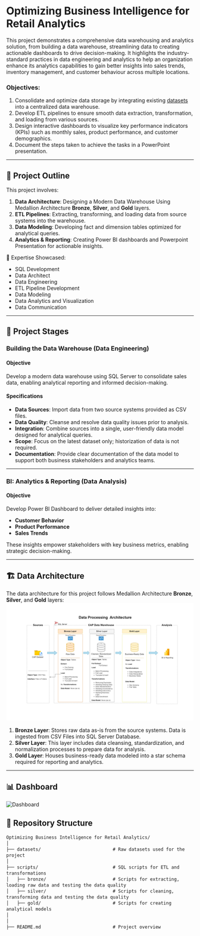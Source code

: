 
# Optimizing Business Intelligence for Retail Analytics
 
This project demonstrates a comprehensive data warehousing and analytics solution, from building a data warehouse, streamlining data to creating actionable dashboards to drive decision-making. It highlights the industry-standard practices in data engineering and analytics to help an organization enhance its analytics capabilities to gain better insights into sales trends, inventory 
management, and customer behaviour across multiple locations.

### Objectives:
1. Consolidate and optimize data storage by integrating existing [datasets](datasets/) into a centralized data warehouse.
2. Develop ETL pipelines to ensure smooth data extraction, transformation, and loading from various sources.
3. Design interactive dashboards to visualize key performance indicators (KPIs) such as monthly sales, product performance, and customer demographics.
4. Document the steps taken to achieve the tasks in a PowerPoint presentation.

---
## 📖 Project Outline

This project involves:

1. **Data Architecture**: Designing a Modern Data Warehouse Using Medallion Architecture **Bronze**, **Silver**, and **Gold** layers.
2. **ETL Pipelines**: Extracting, transforming, and loading data from source systems into the warehouse.
3. **Data Modeling**: Developing fact and dimension tables optimized for analytical queries.
4. **Analytics & Reporting**: Creating Power BI dashboards and Powerpoint Presentation for actionable insights.

🎯 Expertise Showcased:
- SQL Development
- Data Architect
- Data Engineering  
- ETL Pipeline Development  
- Data Modeling  
- Data Analytics and Visualization
- Data Communication

---

## 🚀 Project Stages

### Building the Data Warehouse (Data Engineering)

#### Objective
Develop a modern data warehouse using SQL Server to consolidate sales data, enabling analytical reporting and informed decision-making.

#### Specifications
- **Data Sources**: Import data from two source systems provided as CSV files.
- **Data Quality**: Cleanse and resolve data quality issues prior to analysis.
- **Integration**: Combine sources into a single, user-friendly data model designed for analytical queries.
- **Scope**: Focus on the latest dataset only; historization of data is not required.
- **Documentation**: Provide clear documentation of the data model to support both business stakeholders and analytics teams.

---

### BI: Analytics & Reporting (Data Analysis)

#### Objective
Develop Power BI Dashboard to deliver detailed insights into:
- **Customer Behavior**
- **Product Performance**
- **Sales Trends**

These insights empower stakeholders with key business metrics, enabling strategic decision-making.  

---
## 🏗️ Data Architecture

The data architecture for this project follows Medallion Architecture **Bronze**, **Silver**, and **Gold** layers:
![Data Architecture](data_processing_architecture.png)

1. **Bronze Layer**: Stores raw data as-is from the source systems. Data is ingested from CSV Files into SQL Server Database.
2. **Silver Layer**: This layer includes data cleansing, standardization, and normalization processes to prepare data for analysis.
3. **Gold Layer**: Houses business-ready data modeled into a star schema required for reporting and analytics.

---
## 📊 Dashboard
![Dashboard](Dashboard.png)

## 📂 Repository Structure
```
Optimizing Business Intelligence for Retail Analytics/
│
├── datasets/                           # Raw datasets used for the project
│
├── scripts/                            # SQL scripts for ETL and transformations
│   ├── bronze/                         # Scripts for extracting, loading raw data and testing the data quality
│   ├── silver/                         # Scripts for cleaning, transforming data and testing the data quality
│   ├── gold/                           # Scripts for creating analytical models
│
│
├── README.md                           # Project overview
```
